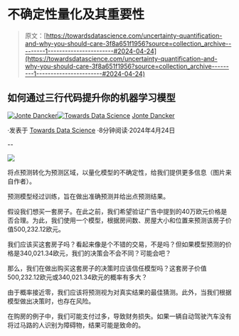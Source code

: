 # 不确定性量化及其重要性

> 原文：[https://towardsdatascience.com/uncertainty-quantification-and-why-you-should-care-3f8a651f1956?source=collection_archive---------1-----------------------#2024-04-24](https://towardsdatascience.com/uncertainty-quantification-and-why-you-should-care-3f8a651f1956?source=collection_archive---------1-----------------------#2024-04-24)

## 如何通过三行代码提升你的机器学习模型

[](https://medium.com/@jodancker?source=post_page---byline--3f8a651f1956--------------------------------)[![Jonte Dancker](../Images/29e37a1a1cabc15cfb90a860b2931f03.png)](https://medium.com/@jodancker?source=post_page---byline--3f8a651f1956--------------------------------)[](https://towardsdatascience.com/?source=post_page---byline--3f8a651f1956--------------------------------)[![Towards Data Science](../Images/a6ff2676ffcc0c7aad8aaf1d79379785.png)](https://towardsdatascience.com/?source=post_page---byline--3f8a651f1956--------------------------------) [Jonte Dancker](https://medium.com/@jodancker?source=post_page---byline--3f8a651f1956--------------------------------)

·发表于 [Towards Data Science](https://towardsdatascience.com/?source=post_page---byline--3f8a651f1956--------------------------------) ·8分钟阅读·2024年4月24日

--

![](../Images/9710ae12cfd78c9a979b1fcbdd323520.png)

将点预测转化为预测区域，以量化模型的不确定性，给我们提供更多信息（图片来自作者）。

预测模型经过训练，旨在做出准确预测并给出点预测结果。

假设我们想买一套房子。在此之前，我们希望验证广告中提到的40万欧元价格是否合理。为此，我们使用一个模型，根据房间数、房屋大小和位置来预测该房子价值500,232.12欧元。

我们应该买这套房子吗？看起来像是个不错的交易，不是吗？但如果模型预测的价格是340,021.34欧元，我们的决策会不会不同？可能会吧？

那么，我们在做出购买这套房子的决策时应该信任模型吗？这套房子价值500,232.12欧元或340,021.34欧元的概率有多大？

由于概率接近零，我们应该将预测视为对真实结果的最佳猜测。此外，当我们根据模型做出决策时，也存在风险。

在购房的例子中，我们可能支付过多，导致财务损失。如果一辆自动驾驶汽车没有将过马路的人识别为障碍物，结果可能是致命的。
